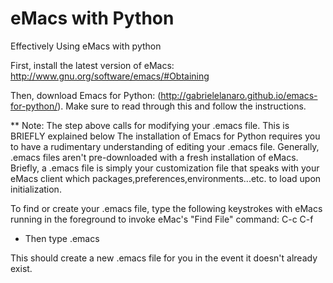 eMacs with Python
=====

Effectively Using eMacs with python

First, install the latest version of eMacs:  http://www.gnu.org/software/emacs/#Obtaining

Then, download Emacs for Python: (http://gabrielelanaro.github.io/emacs-for-python/).  Make sure to read through this and follow the instructions.

** Note:  The step above calls for modifying your .emacs file.  This is BRIEFLY explained below
The installation of Emacs for Python requires you to have a rudimentary understanding of editing your .emacs file.  Generally, .emacs files aren't pre-downloaded with a fresh installation of eMacs.  Briefly, a .emacs file is simply your customization file that speaks with your eMacs client which packages,preferences,environments...etc. to load upon initialization.

To find or create your .emacs file, type the following keystrokes with eMacs running in the foreground to invoke eMac's "Find File" command: C-c C-f
-  Then type .emacs

This should create a new .emacs file for you in the event it doesn't already exist.

